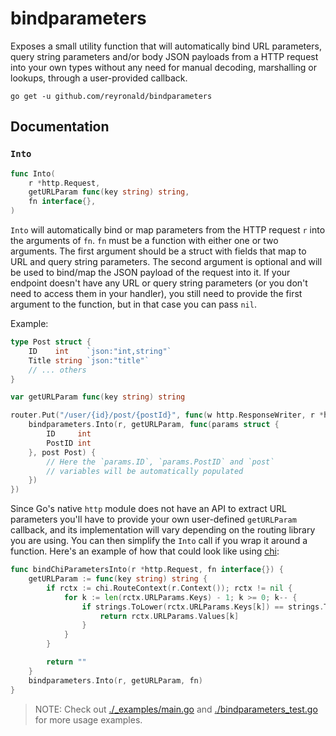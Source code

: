 # bindparameters

Exposes a small utility function that will automatically bind URL parameters, query string parameters and/or body JSON payloads from a HTTP request into your own types without any need for manual decoding, marshalling or lookups, through a user-provided callback.

```
go get -u github.com/reyronald/bindparameters
```

## Documentation

### `Into`

```go
func Into(
	r *http.Request,
	getURLParam func(key string) string,
	fn interface{},
)
```

`Into` will automatically bind or map parameters from the HTTP request `r` into the arguments of `fn`. `fn` must be a function with either one or two arguments. The first argument should be a struct with fields that map to URL and query string parameters. The second argument is optional and will be used to bind/map the JSON payload of the request into it. If your endpoint doesn't have any URL or query string parameters (or you don't need to access them in your handler), you still need to provide the first argument to the function, but in that case you can pass `nil`.

Example:

```go
type Post struct {
    ID    int    `json:"int,string"`
    Title string `json:"title"`
    // ... others
}

var getURLParam func(key string) string

router.Put("/user/{id}/post/{postId}", func(w http.ResponseWriter, r *http.Request) {
    bindparameters.Into(r, getURLParam, func(params struct {
        ID     int
        PostID int
    }, post Post) {
        // Here the `params.ID`, `params.PostID` and `post`
        // variables will be automatically populated
    })
})
```

Since Go's native `http` module does not have an API to extract URL parameters you'll have to provide your own user-defined `getURLParam` callback, and its implementation will vary depending on the routing library you are using. You can then simplify the `Into` call if you wrap it around a function. Here's an example of how that could look like using [chi](https://github.com/go-chi/chi):

```go
func bindChiParametersInto(r *http.Request, fn interface{}) {
	getURLParam := func(key string) string {
		if rctx := chi.RouteContext(r.Context()); rctx != nil {
			for k := len(rctx.URLParams.Keys) - 1; k >= 0; k-- {
				if strings.ToLower(rctx.URLParams.Keys[k]) == strings.ToLower(key) {
					return rctx.URLParams.Values[k]
				}
			}
		}

		return ""
	}
	bindparameters.Into(r, getURLParam, fn)
}
```

> NOTE: Check out [./\_examples/main.go](./_examples/main.go) and [./bindparameters_test.go](./bindparameters_test.go) for more usage examples.
